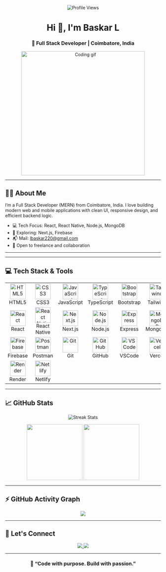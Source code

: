 <p align="center">
  <img src="https://komarev.com/ghpvc/?username=Baskar-L&label=Profile%20Views&color=blue&style=flat" alt="Profile Views" />
</p>

<h1 align="center">Hi 👋, I'm <strong>Baskar L</strong></h1>
<h3 align="center">🚀 Full Stack Developer | Coimbatore, India</h3>

<p align="center">
  <img src="https://raw.githubusercontent.com/abhisheknaiidu/abhisheknaiidu/master/code.gif" width="400" alt="Coding gif" />
</p>

---

## 👨‍💻 About Me

I’m a Full Stack Developer (MERN) from Coimbatore, India. I love building modern web and mobile applications with clean UI, responsive design, and efficient backend logic.

- 💻 Tech Focus: React, React Native, Node.js, MongoDB
- 🌱 Exploring: Next.js, Firebase
- 📬 Mail: <a href="mailto:lbaskar220@gmail.com">lbaskar220@gmail.com</a>
- 🤝 Open to freelance and collaboration

---

---

## 💻 Tech Stack & Tools

<table align="center">
  <tr>
    <td align="center" width="90">
      <img src="https://cdn.jsdelivr.net/gh/devicons/devicon/icons/html5/html5-original.svg" width="50" alt="HTML5"/><br/>HTML5
    </td>
    <td align="center" width="90">
      <img src="https://cdn.jsdelivr.net/gh/devicons/devicon/icons/css3/css3-original.svg" width="50" alt="CSS3"/><br/>CSS3
    </td>
    <td align="center" width="90">
      <img src="https://cdn.jsdelivr.net/gh/devicons/devicon/icons/javascript/javascript-original.svg" width="50" alt="JavaScript"/><br/>JavaScript
    </td>
    <td align="center" width="90">
      <img src="https://cdn.jsdelivr.net/gh/devicons/devicon/icons/typescript/typescript-original.svg" width="50" alt="TypeScript"/><br/>TypeScript
    </td>
    <td align="center" width="90">
      <img src="https://cdn.jsdelivr.net/gh/devicons/devicon/icons/bootstrap/bootstrap-original.svg" width="50" alt="Bootstrap"/><br/>Bootstrap
    </td>
    <td align="center" width="90">
      <img src="https://www.vectorlogo.zone/logos/tailwindcss/tailwindcss-icon.svg" width="50" alt="Tailwind"/><br/>Tailwind
    </td>
  </tr>
  <tr>
    <td align="center" width="90">
      <img src="https://cdn.jsdelivr.net/gh/devicons/devicon/icons/react/react-original.svg" width="50" alt="React"/><br/>React
    </td>
    <td align="center" width="90">
      <img src="https://reactnative.dev/img/header_logo.svg" width="50" alt="React Native"/><br/>React Native
    </td>
    <td align="center" width="90">
      <img src="https://cdn.jsdelivr.net/gh/devicons/devicon/icons/nextjs/nextjs-original.svg" width="50" alt="Next.js"/><br/>Next.js
    </td>
    <td align="center" width="90">
      <img src="https://cdn.jsdelivr.net/gh/devicons/devicon/icons/nodejs/nodejs-original.svg" width="50" alt="Node.js"/><br/>Node.js
    </td>
    <td align="center" width="90">
      <img src="https://cdn.jsdelivr.net/gh/devicons/devicon/icons/express/express-original.svg" width="50" alt="Express"/><br/>Express
    </td>
    <td align="center" width="90">
      <img src="https://cdn.jsdelivr.net/gh/devicons/devicon/icons/mongodb/mongodb-original.svg" width="50" alt="MongoDB"/><br/>MongoDB
    </td>
  </tr>
  <tr>
    <td align="center" width="90">
      <img src="https://cdn.jsdelivr.net/gh/devicons/devicon/icons/firebase/firebase-plain.svg" width="50" alt="Firebase"/><br/>Firebase
    </td>
    <td align="center" width="90">
      <img src="https://www.vectorlogo.zone/logos/getpostman/getpostman-icon.svg" width="50" alt="Postman"/><br/>Postman
    </td>
    <td align="center" width="90">
      <img src="https://cdn.jsdelivr.net/gh/devicons/devicon/icons/git/git-original.svg" width="50" alt="Git"/><br/>Git
    </td>
    <td align="center" width="90">
      <img src="https://cdn.jsdelivr.net/gh/devicons/devicon/icons/github/github-original.svg" width="50" alt="GitHub"/><br/>GitHub
    </td>
    <td align="center" width="90">
      <img src="https://cdn.jsdelivr.net/gh/devicons/devicon/icons/vscode/vscode-original.svg" width="50" alt="VSCode"/><br/>VSCode
    </td>
    <td align="center" width="90">
      <img src="https://www.vectorlogo.zone/logos/vercel/vercel-icon.svg" width="50" alt="Vercel"/><br/>Vercel
    </td>
  </tr>
  <tr>
    <td align="center" width="90">
      <img src="https://www.vectorlogo.zone/logos/render/render-icon.svg" width="50" alt="Render"/><br/>Render
    </td>
    <td align="center" width="90">
      <img src="https://www.vectorlogo.zone/logos/netlify/netlify-icon.svg" width="50" alt="Netlify"/><br/>Netlify
    </td>
  </tr>
</table>


---

## 📈 GitHub Stats

<p align="center">
  <img src="https://github-readme-streak-stats.herokuapp.com?user=Baskar-L&theme=tokyonight&hide_border=true" alt="Streak Stats" />
</p>

<p align="center">
  <img src="https://github-readme-stats.vercel.app/api?username=Baskar-L&show_icons=true&theme=tokyonight&hide_border=true" height="180px" />
  <img src="https://github-readme-stats.vercel.app/api/top-langs/?username=Baskar-L&layout=compact&theme=tokyonight&hide_border=true" height="180px" />
</p>

---

## ⚡ GitHub Activity Graph

<p align="center">
  <img src="https://github-readme-activity-graph.vercel.app/graph?username=Baskar-L&theme=react-dark&bg_color=0d1117&hide_border=true" />
</p>

---

## 🔗 Let's Connect

<p align="center">
  <a href="https://linkedin.com/in/baskar-l" target="_blank">
    <img src="https://img.shields.io/badge/LinkedIn-0077B5?style=for-the-badge&logo=linkedin&logoColor=white" />
  </a>
  <a href="mailto:lbaskar220@gmail.com" target="_blank">
    <img src="https://img.shields.io/badge/Gmail-D14836?style=for-the-badge&logo=gmail&logoColor=white" />
  </a>
</p>

---

<h3 align="center">💬 “Code with purpose. Build with passion.”</h3>
